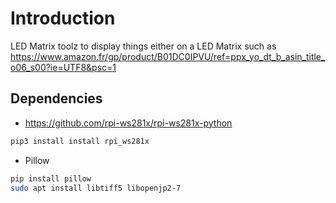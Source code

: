 # Introduction

LED Matrix toolz to display things either on a LED Matrix such as https://www.amazon.fr/gp/product/B01DC0IPVU/ref=ppx_yo_dt_b_asin_title_o06_s00?ie=UTF8&psc=1

## Dependencies

- https://github.com/rpi-ws281x/rpi-ws281x-python

```bash
pip3 install install rpi_ws281x
```

- Pillow

```bash
pip install pillow
sudo apt install libtiff5 libopenjp2-7 
```



